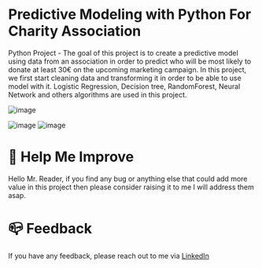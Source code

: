 # Predictive Modeling with Python For Charity Association
Python Project - The goal of this project is to create a predictive model using data from an association in order to predict who will be most likely to donate at least 30€ on the upcoming marketing campaign. 
In this project, we first start cleaning data and transforming it in order to be able to use model with it. Logistic Regression, Decision tree, RandomForest, Neural Network and others algorithms are used in this project.

![image](https://user-images.githubusercontent.com/115185834/210104653-4cea4742-4b74-4a8f-8a7f-ee715ba69d8d.png)

![image](https://user-images.githubusercontent.com/115185834/210104682-6580bdd6-1db3-4158-8c33-e0ec61cca079.png)
![image](https://user-images.githubusercontent.com/115185834/210104698-8686e7ba-c3b6-4e38-a7c9-56d6ea8a2dd2.png)

# :tada: Help Me Improve

Hello Mr. Reader, if you find any bug or anything else that could add more value in this project then please consider raising it to me I will address them asap.

# :mailbox_closed: Feedback

If you have any feedback, please reach out to me via [LinkedIn](https://www.linkedin.com/in/arunkkumar-karthikeyan/)
